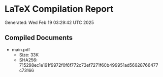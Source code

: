 # LaTeX Compilation Report
Generated: Wed Feb 19 03:29:42 UTC 2025
## Compiled Documents
- main.pdf
  - Size: 33K
  - SHA256: 715298ec1e191f9972f0f6f772c73ef7271f60b499951ad56628766477c73166
